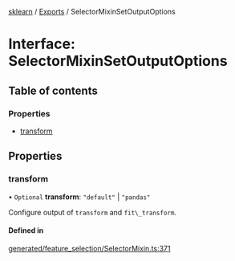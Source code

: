 [sklearn](../readme.md) / [Exports](../modules.md) / SelectorMixinSetOutputOptions

# Interface: SelectorMixinSetOutputOptions

## Table of contents

### Properties

- [transform](SelectorMixinSetOutputOptions.md#transform)

## Properties

### transform

• `Optional` **transform**: ``"default"`` \| ``"pandas"``

Configure output of `transform` and `fit\_transform`.

#### Defined in

[generated/feature_selection/SelectorMixin.ts:371](https://github.com/transitive-bullshit/scikit-learn-ts/blob/367336a/packages/sklearn/src/generated/feature_selection/SelectorMixin.ts#L371)

